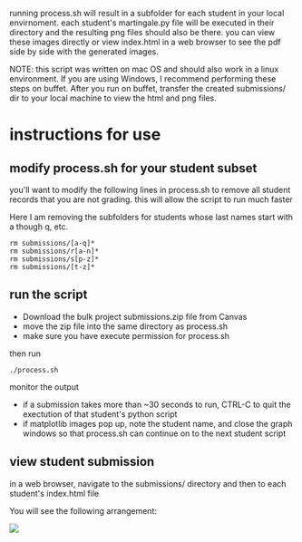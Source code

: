 
running process.sh will result in a subfolder for each student in your local envirnoment. each student's martingale.py file will be executed in their directory and the resulting png files should also be there. you can view these images directly or view index.html in a web browser to see the pdf side by side with the generated images.


NOTE: this script was written on mac OS and should also work in a linux environment. 
If you are using Windows, I recommend performing these steps on buffet. After you run on buffet, transfer the created submissions/ dir to your local machine to view the html and png files.

# instructions for use

## modify process.sh for your student subset

you'll want to modify the following lines in process.sh  to remove all student records that you are not grading. this will allow the script to run much faster

Here I am removing the subfolders for students whose last names start with a though q, etc.
```
rm submissions/[a-q]*
rm submissions/r[a-n]*
rm submissions/s[p-z]*
rm submissions/[t-z]*
```

## run the script

* Download the bulk project submissions.zip file from Canvas
* move the zip file into the same directory as process.sh
* make sure you have execute permission for process.sh

then run

``` ./process.sh ```


monitor the output 

* if a submission takes more than ~30 seconds to run, CTRL-C to quit the exectution of that student's python script
* if matplotlib images pop up, note the student name, and close the graph windows so that process.sh can continue on to the next student script

## view student submission

in a web browser, navigate to the submissions/ directory and then to each student's index.html file

You will see the following arrangement:

![](demo.png?raw=true)


